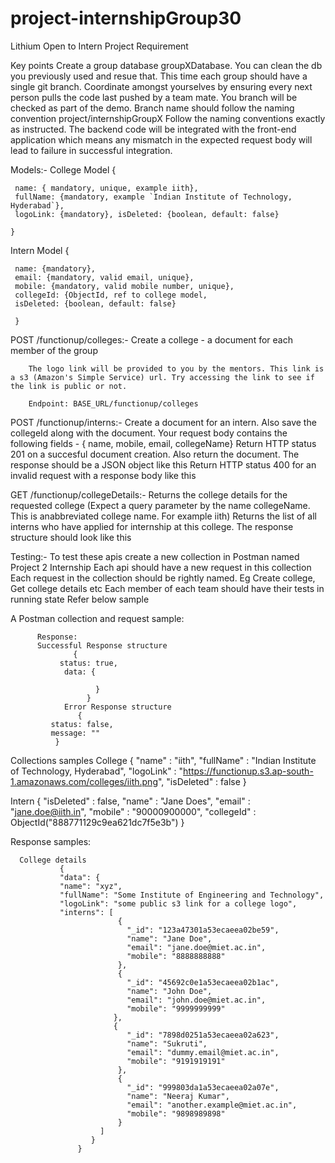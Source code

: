 # project-internshipGroup30

Lithium
Open to Intern Project Requirement

Key points
   Create a group database groupXDatabase.
   You can clean the db you previously used and resue that.
   This time each group should have a single git branch. 
  Coordinate amongst yourselves by ensuring every next person pulls the code last pushed by a team mate. 
  You branch will be checked as part of the demo. 
  Branch name should follow the naming convention project/internshipGroupX
  Follow the naming conventions exactly as instructed. 
  The backend code will be integrated with the front-end application which means any mismatch in the expected request body will lead to failure in successful integration.

Models:-
   College Model
     {
 
     name: { mandatory, unique, example iith}, 
     fullName: {mandatory, example `Indian Institute of Technology, Hyderabad`},
     logoLink: {mandatory}, isDeleted: {boolean, default: false}
 
    }

 Intern Model
     { 

     name: {mandatory}, 
     email: {mandatory, valid email, unique}, 
     mobile: {mandatory, valid mobile number, unique}, 
     collegeId: {ObjectId, ref to college model, 
     isDeleted: {boolean, default: false}

     }

POST /functionup/colleges:-
         Create a college - a document for each member of the group

        The logo link will be provided to you by the mentors. This link is a s3 (Amazon's Simple Service) url. Try accessing the link to see if the link is public or not.

        Endpoint: BASE_URL/functionup/colleges

POST /functionup/interns:-
              Create a document for an intern.
              Also save the collegeId along with the document. 
              Your request body contains the following fields - { name, mobile, email, collegeName}
              Return HTTP status 201 on a succesful document creation. 
              Also return the document. The response should be a JSON object like this
              Return HTTP status 400 for an invalid request with a response body like this

GET /functionup/collegeDetails:-
              Returns the college details for the requested college (Expect a query parameter by the name collegeName. 
             This is anabbreviated college name. For example iith)
             Returns the list of all interns who have applied for internship at this college.
             The response structure should look like this

Testing:-
     To test these apis create a new collection in Postman named Project 2 Internship
     Each api should have a new request in this collection
     Each request in the collection should be rightly named. Eg Create college, Get college details etc
     Each member of each team should have their tests in running state
     Refer below sample

A Postman collection and request sample:

          Response:
          Successful Response structure
                  {
               status: true,
                data: {

                       }
                     }
                Error Response structure
                   {
             status: false,
             message: ""
              }
Collections samples
       College
       {
         "name" : "iith",
         "fullName" : "Indian Institute of Technology, Hyderabad",
         "logoLink" : "https://functionup.s3.ap-south-1.amazonaws.com/colleges/iith.png",
         "isDeleted" : false
       }

   Intern
       {
       "isDeleted" : false,
       "name" : "Jane Does",
       "email" : "jane.doe@iith.in",
       "mobile" : "90000900000",
       "collegeId" : ObjectId("888771129c9ea621dc7f5e3b")
    }


Response samples:

      College details
               {
               "data": {
               "name": "xyz",
               "fullName": "Some Institute of Engineering and Technology",
               "logoLink": "some public s3 link for a college logo",
               "interns": [
                            {
                              "_id": "123a47301a53ecaeea02be59",
                              "name": "Jane Doe",
                              "email": "jane.doe@miet.ac.in",
                              "mobile": "8888888888"
                            },
                            {
                              "_id": "45692c0e1a53ecaeea02b1ac",
                              "name": "John Doe",
                              "email": "john.doe@miet.ac.in",
                              "mobile": "9999999999"
                           },
                           {
                              "_id": "7898d0251a53ecaeea02a623",
                              "name": "Sukruti",
                              "email": "dummy.email@miet.ac.in",
                              "mobile": "9191919191"
                            },
                            {
                              "_id": "999803da1a53ecaeea02a07e",
                              "name": "Neeraj Kumar",
                              "email": "another.example@miet.ac.in",
                              "mobile": "9898989898"
                            }
                        ]
                      }
                   }
